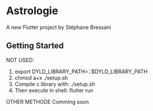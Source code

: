 # Astrologie

A new Flutter project by Stéphane Bressani

## Getting Started


NOT USED:
1) export DYLD_LIBRARY_PATH=.:$DYLD_LIBRARY_PATH 
1) chmod a+x ./setup.sh
2) Compile c library with: ./setup.sh
3) Then execute in shell: flutter run

OTHER METHODE
Comming soon